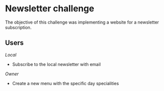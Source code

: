 # Newsletter challenge

The objective of this challenge was implementing a website for a newsletter subscription.

## Users

*Local* 
- Subscribe to the local newsletter with email

*Owner*
- Create a new menu with the specific day specialities